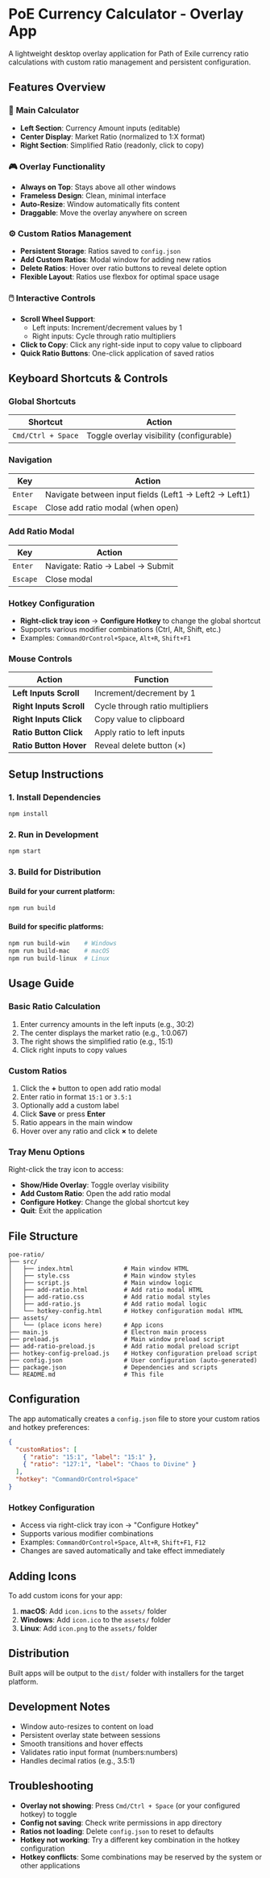 # PoE Currency Calculator - Overlay App

A lightweight desktop overlay application for Path of Exile currency ratio calculations with custom ratio management and persistent configuration.

## Features Overview

### 🎯 **Main Calculator**
- **Left Section**: Currency Amount inputs (editable)
- **Center Display**: Market Ratio (normalized to 1:X format)
- **Right Section**: Simplified Ratio (readonly, click to copy)

### 🎮 **Overlay Functionality**
- **Always on Top**: Stays above all other windows
- **Frameless Design**: Clean, minimal interface
- **Auto-Resize**: Window automatically fits content
- **Draggable**: Move the overlay anywhere on screen

### ⚙️ **Custom Ratios Management**
- **Persistent Storage**: Ratios saved to `config.json`
- **Add Custom Ratios**: Modal window for adding new ratios
- **Delete Ratios**: Hover over ratio buttons to reveal delete option
- **Flexible Layout**: Ratios use flexbox for optimal space usage

### 🖱️ **Interactive Controls**
- **Scroll Wheel Support**:
  - Left inputs: Increment/decrement values by 1
  - Right inputs: Cycle through ratio multipliers
- **Click to Copy**: Click any right-side input to copy value to clipboard
- **Quick Ratio Buttons**: One-click application of saved ratios

## Keyboard Shortcuts & Controls

### Global Shortcuts
| Shortcut | Action |
|----------|--------|
| `Cmd/Ctrl + Space` | Toggle overlay visibility (configurable) |

### Navigation
| Key | Action |
|-----|--------|
| `Enter` | Navigate between input fields (Left1 → Left2 → Left1) |
| `Escape` | Close add ratio modal (when open) |

### Add Ratio Modal
| Key | Action |
|-----|--------|
| `Enter` | Navigate: Ratio → Label → Submit |
| `Escape` | Close modal |

### Hotkey Configuration
- **Right-click tray icon** → **Configure Hotkey** to change the global shortcut
- Supports various modifier combinations (Ctrl, Alt, Shift, etc.)
- Examples: `CommandOrControl+Space`, `Alt+R`, `Shift+F1`

### Mouse Controls
| Action | Function |
|--------|----------|
| **Left Inputs Scroll** | Increment/decrement by 1 |
| **Right Inputs Scroll** | Cycle through ratio multipliers |
| **Right Inputs Click** | Copy value to clipboard |
| **Ratio Button Click** | Apply ratio to left inputs |
| **Ratio Button Hover** | Reveal delete button (×) |

## Setup Instructions

### 1. Install Dependencies
```bash
npm install
```

### 2. Run in Development
```bash
npm start
```

### 3. Build for Distribution

#### Build for your current platform:
```bash
npm run build
```

#### Build for specific platforms:
```bash
npm run build-win    # Windows
npm run build-mac    # macOS
npm run build-linux  # Linux
```

## Usage Guide

### Basic Ratio Calculation
1. Enter currency amounts in the left inputs (e.g., 30:2)
2. The center displays the market ratio (e.g., 1:0.067)
3. The right shows the simplified ratio (e.g., 15:1)
4. Click right inputs to copy values

### Custom Ratios
1. Click the **+** button to open add ratio modal
2. Enter ratio in format `15:1` or `3.5:1`
3. Optionally add a custom label
4. Click **Save** or press **Enter**
5. Ratio appears in the main window
6. Hover over any ratio and click **×** to delete

### Tray Menu Options
Right-click the tray icon to access:
- **Show/Hide Overlay**: Toggle overlay visibility
- **Add Custom Ratio**: Open the add ratio modal
- **Configure Hotkey**: Change the global shortcut key
- **Quit**: Exit the application

## File Structure

```
poe-ratio/
├── src/
│   ├── index.html              # Main window HTML
│   ├── style.css               # Main window styles
│   ├── script.js               # Main window logic
│   ├── add-ratio.html          # Add ratio modal HTML
│   ├── add-ratio.css           # Add ratio modal styles
│   ├── add-ratio.js            # Add ratio modal logic
│   └── hotkey-config.html      # Hotkey configuration modal HTML
├── assets/
│   └── (place icons here)      # App icons
├── main.js                     # Electron main process
├── preload.js                  # Main window preload script
├── add-ratio-preload.js        # Add ratio modal preload script
├── hotkey-config-preload.js    # Hotkey configuration preload script
├── config.json                 # User configuration (auto-generated)
├── package.json                # Dependencies and scripts
└── README.md                   # This file
```

## Configuration

The app automatically creates a `config.json` file to store your custom ratios and hotkey preferences:

```json
{
  "customRatios": [
    { "ratio": "15:1", "label": "15:1" },
    { "ratio": "127:1", "label": "Chaos to Divine" }
  ],
  "hotkey": "CommandOrControl+Space"
}
```

### Hotkey Configuration
- Access via right-click tray icon → "Configure Hotkey"
- Supports various modifier combinations
- Examples: `CommandOrControl+Space`, `Alt+R`, `Shift+F1`, `F12`
- Changes are saved automatically and take effect immediately

## Adding Icons

To add custom icons for your app:

1. **macOS**: Add `icon.icns` to the `assets/` folder
2. **Windows**: Add `icon.ico` to the `assets/` folder
3. **Linux**: Add `icon.png` to the `assets/` folder

## Distribution

Built apps will be output to the `dist/` folder with installers for the target platform.

## Development Notes

- Window auto-resizes to content on load
- Persistent overlay state between sessions
- Smooth transitions and hover effects
- Validates ratio input format (numbers:numbers)
- Handles decimal ratios (e.g., 3.5:1)

## Troubleshooting

- **Overlay not showing**: Press `Cmd/Ctrl + Space` (or your configured hotkey) to toggle
- **Config not saving**: Check write permissions in app directory
- **Ratios not loading**: Delete `config.json` to reset to defaults
- **Hotkey not working**: Try a different key combination in the hotkey configuration
- **Hotkey conflicts**: Some combinations may be reserved by the system or other applications
